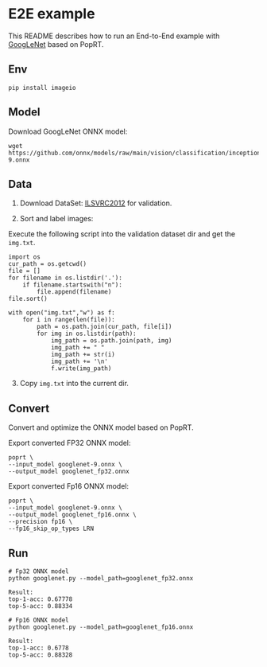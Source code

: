 # E2E example

This README describes how to run an End-to-End example with [GoogLeNet](https://github.com/onnx/models/tree/main/vision/classification/inception_and_googlenet/googlenet) based on PopRT.

## Env

```
pip install imageio
```

## Model

Download GoogLeNet ONNX model:

```
wget https://github.com/onnx/models/raw/main/vision/classification/inception_and_googlenet/googlenet/model/googlenet-9.onnx
```

## Data

1. Download DataSet: [ILSVRC2012](https://image-net.org/) for validation.

1. Sort and label images:

Execute the following script into the validation dataset dir and get the `img.txt`.

```
import os
cur_path = os.getcwd()
file = []
for filename in os.listdir('.'):
    if filename.startswith("n"):
        file.append(filename)
file.sort()

with open("img.txt","w") as f:
    for i in range(len(file)):
        path = os.path.join(cur_path, file[i])
        for img in os.listdir(path):
            img_path = os.path.join(path, img)
            img_path += " "
            img_path += str(i)
            img_path += '\n'
            f.write(img_path)
```

3. Copy `img.txt` into the current dir.

## Convert

Convert and optimize the ONNX model based on PopRT.

Export converted FP32 ONNX model:

```
poprt \
--input_model googlenet-9.onnx \
--output_model googlenet_fp32.onnx
```

Export converted Fp16 ONNX model:

```
poprt \
--input_model googlenet-9.onnx \
--output_model googlenet_fp16.onnx \
--precision fp16 \
--fp16_skip_op_types LRN
```

## Run

```
# Fp32 ONNX model
python googlenet.py --model_path=googlenet_fp32.onnx

Result:
top-1-acc: 0.67778
top-5-acc: 0.88334
```

```
# Fp16 ONNX model
python googlenet.py --model_path=googlenet_fp16.onnx

Result:
top-1-acc: 0.6778
top-5-acc: 0.88328
```
